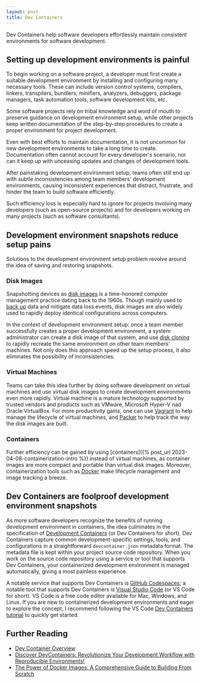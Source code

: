 ```yaml
---
layout: post
title: Dev Containers
---
```


Dev Containers help software developers effortlessly maintain consistent environments for software development.

## Setting up development environments is painful

To begin working on a software project, a developer must first create a suitable development environment by installing and configuring many necessary tools. These can include version control systems, compilers, linkers, transpilers, bundlers, minifiers, analyzers, debuggers, package managers, task automation tools, software development kits, etc.

Some software projects rely on tribal knowledge and word of mouth to preserve guidance on development environment setup, while other projects keep written documentation of the step-by-step procedures to create a proper environment for project development.

Even with best efforts to maintain documentation, it is not uncommon for new development environments to take a long time to create. Documentation often cannot account for every developer's scenario, nor can it keep up with unceasing updates and changes of development tools.

After painstaking development environment setup, teams often still end up with subtle inconsistencies among team members' development environments, causing inconsistent experiences that distract, frustrate, and hinder the team to build software efficiently.

Such efficiency loss is especially hard to ignore for projects involving many developers (such as open-source projects) and for developers working on many projects (such as software consultants).

## Development environment snapshots reduce setup pains

Solutions to the development environment setup problem revolve around the idea of saving and restoring snapshots.

### Disk Images

Snapshotting devices as [disk images](https://en.wikipedia.org/wiki/Disk_image) is a time-honored computer management practice dating back to the 1960s. Though mainly used to [back up](https://en.wikipedia.org/wiki/Backup) data and mitigate data loss events, disk images are also widely used to rapidly deploy identical configurations across computers.

In the context of development environment setup: once a team member successfully creates a proper development environment, a system administrator can create a disk image of that system, and use [disk cloning](https://en.wikipedia.org/wiki/Disk_cloning) to rapidly recreate the same environment on other team members' machines. Not only does this approach speed up the setup process, it also eliminates the possibility of inconsistencies.

### Virtual Machines

Teams can take this idea further by doing software development on virtual machines and use virtual disk images to create development environments even more rapidly. Virtual machine is a mature technology supported by trusted vendors and products such as VMware, Microsoft Hyper-V nad Oracle VirtualBox. For more productivity gains, one can use [Vagrant](https://www.vagrantup.com/) to help manage the lifecycle of virtual machines, and [Packer](https://www.packer.io/) to help track the way the disk images are built.

### Containers

Further efficiency can be gained by using [containers]({% post_url 2023-04-08-containerization-intro %}) instead of virtual machines, as container images are more compact and portable than virtual disk images. Moreover, containerization tools such as [Docker](<https://en.wikipedia.org/wiki/Docker_(software)>) make lifecycle management and image tracking a breeze.

## Dev Containers are foolproof development environment snapshots

As more software developers recognize the benefits of running development environment in containers, the idea culminates in the specification of [Development Containers](https://containers.dev/) (or Dev Containers for short). Dev Containers capture common development-specific settings, tools, and configurations in a straightforward `devcontainer.json` metadata format. The metadata file is kept within your project source code repository. When you work on the source code repository using a service or tool that supports Dev Containers, your containerized development environment is managed automatically, giving a most painless experience.

A notable service that supports Dev Containers is [GitHub Codespaces](https://docs.github.com/en/codespaces/overview); a notable tool that supports Dev Containers is [Visual Studio Code](https://en.wikipedia.org/wiki/Visual_Studio_Code) (or VS Code for short). VS Code is a free code editor available for Mac, Windows, and Linux. If you are new to containerized development environments and eager to explore the concept, I recommend following the VS Code [Dev Containers tutorial](http://aka.ms/vscode-remote/containers/tutorial) to quickly get started.

## Further Reading

- [Dev Container Overview](https://containers.dev/overview)
- [Discover DevContainers: Revolutionize Your Development Workflow with Reproducible Environments!](https://mihaibojin.medium.com/discover-devcontainers-revolutionize-your-development-workflow-with-reproducible-environments-e0e7b62495e3)
- [The Power of Docker Images: A Comprehensive Guide to Building From Scratch](https://dzone.com/articles/the-power-of-docker-images-a-comprehensive-guide-t)
